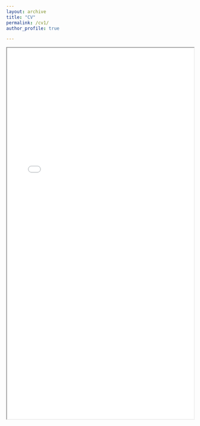 ```yaml
---
layout: archive
title: "CV"
permalink: /cv1/
author_profile: true

---
```


<iframe src="/Users/otto/Documents/GitHub/ottosegersven.github.io/files/CV_Otto Segersven_250724.pdf" width="100%" height="1000px"></iframe>
